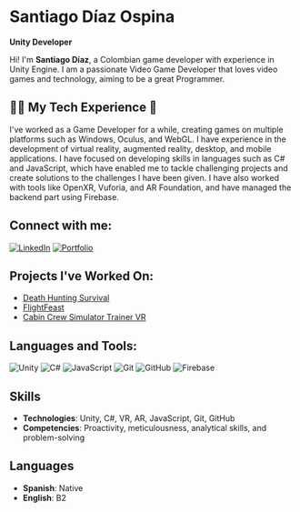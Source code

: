 # Santiago Díaz Ospina

**Unity Developer**

Hi! I'm **Santiago Díaz**, a Colombian game developer with experience in Unity Engine. I am a passionate Video Game Developer that loves video games and technology, aiming to be a great Programmer.

## 🧑‍💻 My Tech Experience 💼

I've worked as a Game Developer for a while, creating games on multiple platforms such as Windows, Oculus, and WebGL. I have experience in the development of virtual reality, augmented reality, desktop, and mobile applications. I have focused on developing skills in languages such as C# and JavaScript, which have enabled me to tackle challenging projects and create solutions to the challenges I have been given. I have also worked with tools like OpenXR, Vuforia, and AR Foundation, and have managed the backend part using Firebase.

## Connect with me:
[![LinkedIn](https://img.shields.io/badge/LinkedIn-0077B5?style=for-the-badge&logo=linkedin&logoColor=white)](http://www.linkedin.com/in/sdiazospina-gamedeveloper)
[![Portfolio](https://img.shields.io/badge/Portfolio-000000?style=for-the-badge&logo=About.me&logoColor=white)](https://linktr.ee/LazyFace)

## Projects I've Worked On:
- [Death Hunting Survival](https://lazyface.itch.io/death-hunting-survival)
- [FlightFeast](https://lazyface.itch.io/flightfeast)
- [Cabin Crew Simulator Trainer VR](https://www.youtube.com/watch?v=YM21cwCaAeM)

## Languages and Tools:
![Unity](https://img.shields.io/badge/Unity-100000?style=for-the-badge&logo=unity&logoColor=white)
![C#](https://img.shields.io/badge/C%23-239120?style=for-the-badge&logo=c-sharp&logoColor=white)
![JavaScript](https://img.shields.io/badge/JavaScript-323330?style=for-the-badge&logo=javascript&logoColor=F7DF1E)
![Git](https://img.shields.io/badge/Git-F05032?style=for-the-badge&logo=git&logoColor=white)
![GitHub](https://img.shields.io/badge/GitHub-181717?style=for-the-badge&logo=github&logoColor=white)
![Firebase](https://img.shields.io/badge/Firebase-FFCA28?style=for-the-badge&logo=firebase&logoColor=black)

## Skills
- **Technologies**: Unity, C#, VR, AR, JavaScript, Git, GitHub
- **Competencies**: Proactivity, meticulousness, analytical skills, and problem-solving

## Languages
- **Spanish**: Native
- **English**: B2
